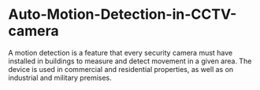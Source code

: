# Auto-Motion-Detection-in-CCTV-camera
A motion detection is a feature that every security camera must have  installed in buildings to measure and detect movement in a given area. The device is used in commercial and residential properties, as well as on  industrial and military premises.
